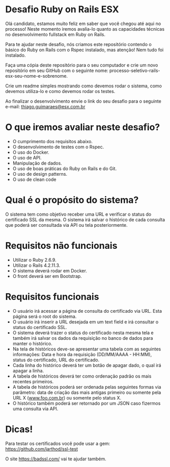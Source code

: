# Desafio Ruby on Rails ESX
Olá candidato, estamos muito feliz em saber que você chegou até aqui no processo! Neste momento iremos avalia-lo quanto as capacidades técnicas no desenvolvimento fullstack 
em Ruby on Rails.

Para te ajudar neste desafio, nós criamos este repositório contendo o básico do Ruby on Rails com o Rspec instalado, mas atenção! Nem tudo foi instalado.

Faça uma cópia deste repositório para o seu computador e crie um novo repositório em seu GitHub com o seguinte nome: processo-seletivo-rails-esx-seu-nome-e-sobrenome.

Crie um readme simples mostrando como devemos rodar o sistema, como devemos utiliza-lo e como devemos rodar os testes.

Ao finalizar o desenvolvimento envie o link do seu desafio para o seguinte e-mail: thiago.guimaraes@esx.com.br

# O que iremos avaliar neste desafio?
- O cumprimento dos requisitos abaixo.
- O desenvolvimento de testes com o Rspec.
- O uso do Docker.
- O uso de API.
- Manipulação de dados.
- O uso de boas práticas do Ruby on Rails e do Git.
- O uso de design patterns.
- O uso de clean code

# Qual é o propósito do sistema?
O sistema tem como objetivo receber uma URL e verificar o status do certificado SSL da mesma. O sistema irá salvar o histórico de cada consulta que poderá ser consultada 
via API ou tela posteriormente.

# Requisitos não funcionais
- Utilizar o Ruby 2.6.9.
- Utilizar o Rails 4.2.11.3.
- O sistema deverá rodar em Docker.
- O front deverá ser em Bootstrap.

# Requisitos funcionais
- O usuário irá acessar a página de consulta do certificado via URL. Esta página será o root do sistema.
- O usuário irá inserir a URL desejada em um text field e irá consultar o status do certificado SSL.
- O sistema deverá trazer o status do certificado nesta mesma tela e também irá salvar os dados da requisição no banco de dados para manter o histórico.
- Na tela de históricos deve-se apresentar uma tabela com as seguintes informações: Data e hora da requisição (DD/MM/AAAA - HH:MM), status do certificado, URL do 
certificado.
- Cada linha do histórico deverá ter um botão de apagar dado, o qual irá apagar a linha.
- A tabela de históricos deverá ter como ordenação padrão os mais recentes primeiros.
- A tabela de históricos poderá ser ordenada pelas seguintes formas via parâmetro: data de criação das mais antigas primeiro ou somente pela URL X (www.foo.com.br) ou 
somente pelo status X.
- O histórico também poderá ser retornado por um JSON caso fizermos uma consulta via API.

# Dicas!
Para testar os certificados você pode usar a gem: https://github.com/jarthod/ssl-test

O site https://badssl.com/ vai te ajudar também.

